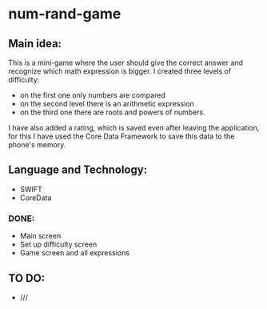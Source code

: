 # num-rand-game

## Main idea: 
This is a mini-game where the user should give the correct answer and recognize which math expression is bigger. I created three levels of difficulty: 
- on the first one only numbers are compared 
- on the second level there is an arithmetic expression
- on the third one there are roots and powers of numbers. 

I have also added a rating, which is saved even after leaving the application, for this I have used the Core Data Framework to save this data to the phone's memory.

## Language and Technology: 
- SWIFT 
- CoreData

### DONE: 
- Main screen
- Set up difficulty screen
- Game screen and all expressions

## TO DO:
- ///
